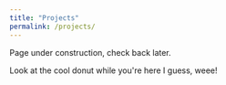 ```yaml
---
title: "Projects"
permalink: /projects/
---
```


Page under construction, check back later.

Look at the cool donut while you're here I guess, weee!

<pre id="donut" style="text-align: center;"></pre>

<script>
function multiplyMatrix(mat1, mat2) {
  // dimensions of matrices
  const dim1 = mat1.length;
  const dim2 = mat2[0].length;

  // check if matrix multiplication is possible
  if (mat1[0].length !== mat2.length) {
    console.error("Matrices cannot be multiplied");
    return null;
  }

  // create result matrix
  const result = new Array(dim1);
  for (let i = 0; i < dim1; i++) {
    result[i] = new Array(dim2).fill(0);
  }

  // multiply matrices
  for (let i = 0; i < dim1; i++) {
    for (let j = 0; j < dim2; j++) {
      for (let k = 0; k < mat1[0].length; k++) {
        result[i][j] += mat1[i][k] * mat2[k][j];
      }
    }
  }

  return result;
}

const INC = 0.08; // Increments of THETA and PHI
const R_TOR = 5;
const R_DON = 2.5;

const pix = ['.', ',', '-', '~', ':', ';', '=', '*', '$', '@'];
const IV = [[-1 / Math.sqrt(3)], [-1 / Math.sqrt(3)], [1 / Math.sqrt(3)]];

const RESO = [18,18]; // Resolution of the screen displaying the torus
const elem = document.getElementById('donut');

function draw_torus(R_x) {
  const screen = Array.from({ length: RESO[0] }, () => Array.from({ length: RESO[1] }, () => ' '));
  const scre_z = Array.from({ length: RESO[0] }, () => Array.from({ length: RESO[1] }, () => -Infinity));

  // Rotation of the torus
  const Rot_x = [    [1, 0, 0],
    [0, Math.cos(R_x), -Math.sin(R_x)],
    [0, Math.sin(R_x), Math.cos(R_x)],
  ];

  let THETA = 0;
  let PHI = 0;
  while (THETA < 2 * Math.PI) {
    while (PHI < 2 * Math.PI) {
      const P = [        [(R_TOR - R_DON * Math.cos(PHI)) * Math.cos(THETA)],
        [(R_TOR - R_DON * Math.cos(PHI)) * Math.sin(THETA)],
        [R_DON * Math.sin(PHI)],
      ];
      P[0][0] = (R_TOR - R_DON * Math.cos(PHI)) * Math.cos(THETA);
      P[1][0] = (R_TOR - R_DON * Math.cos(PHI)) * Math.sin(THETA);
      P[2][0] = R_DON * Math.sin(PHI);

      const rotatedP = multiplyMatrix(Rot_x, P);

      const x = rotatedP[0][0];
      const y = rotatedP[1][0];
      const z = rotatedP[2][0];

      const xc = Math.floor(x + RESO[0] / 2);
      const yc = Math.floor(y + RESO[1] / 2);

      if (z > scre_z[xc][yc]) {
        const norm = [          [-Math.cos(THETA) * Math.cos(PHI)],
          [-Math.sin(THETA) * Math.cos(PHI)],
          [Math.sin(PHI)],
        ];

        const rotatedNorm = multiplyMatrix(Rot_x, norm);

        let illum = 0;
        for (let i = 0; i < 3; i++) {
          illum += rotatedNorm[i][0] * IV[i][0];
        }

        let il_idx = Math.floor(illum / 0.1);
        if(il_idx < 0){
          il_idx = 0;
        }
        screen[xc][yc] = pix[il_idx == 10 ? 9 : il_idx];
        if(screen[xc][yc] == undefined){
          console.error(xc, yc, il_idx);
        }
        scre_z[xc][yc] = z;
      }
      PHI += INC;
    }
    PHI = 0;
    THETA += INC;
  }

  let disp = "";

  for (const row of screen) {
    // disp += (row.join('')) + "\n";
    for (const cr of row) {
      if(cr == NaN){
        console.error("what");
      }
      disp += (cr+cr);
    }
    disp += "\n";
  }

  elem.textContent = disp;

}

let Rot_X = 0;

function print_tor(){
  draw_torus(Rot_X);
  Rot_X += 0.04;
  if (Rot_X > (2*Math.PI)){
    Rot_X = Rot_X - 2*Math.PI;
  }
}

setInterval(print_tor, 17);
</script>